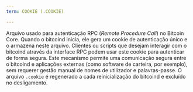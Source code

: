 ```yaml
---
term: COOKIE (.COOKIE)

---
```

Arquivo usado para autenticação RPC (*Remote Procedure Call*) no Bitcoin Core. Quando o bitcoind inicia, ele gera um cookie de autenticação único e o armazena neste arquivo. Clientes ou scripts que desejam interagir com o bitcoind através da interface RPC podem usar este cookie para autenticar de forma segura. Este mecanismo permite uma comunicação segura entre o bitcoind e aplicações externas (como software de carteira, por exemplo), sem requerer gestão manual de nomes de utilizador e palavras-passe. O arquivo `.cookie` é regenerado a cada reinicialização do bitcoind e excluído no desligamento.